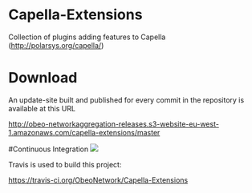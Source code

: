 # Capella-Extensions
Collection of plugins adding features to Capella (http://polarsys.org/capella/)


# Download

An update-site built and published for every commit in the repository is available at this URL

http://obeo-networkaggregation-releases.s3-website-eu-west-1.amazonaws.com/capella-extensions/master

#Continuous Integration ![](https://travis-ci.org/ObeoNetwork/Capella-Extensions.svg?branch=master)

Travis is used to build this project:

https://travis-ci.org/ObeoNetwork/Capella-Extensions
